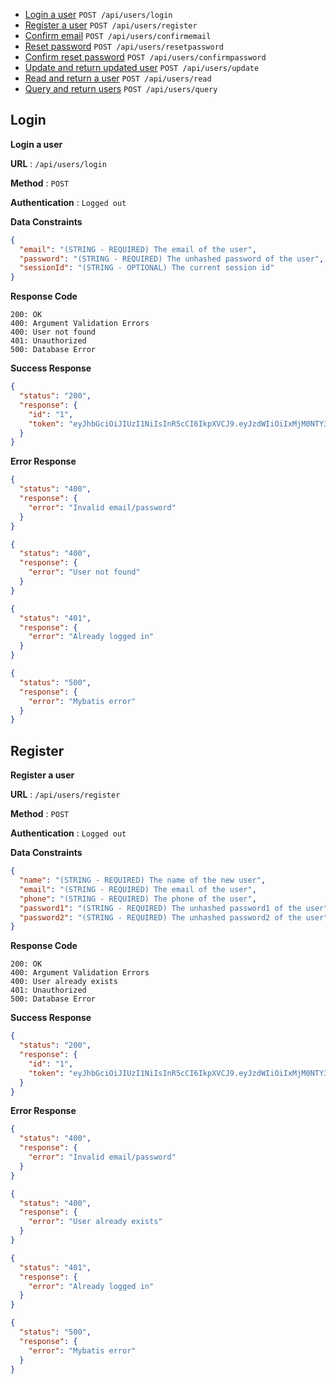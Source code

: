 - [Login a user](#login) `POST /api/users/login`
- [Register a user](#register) `POST /api/users/register`
- [Confirm email](#confirmemail) `POST /api/users/confirmemail`
- [Reset password](#resetpassword) `POST /api/users/resetpassword`
- [Confirm reset password](#confirmpassword) `POST /api/users/confirmpassword`
- [Update and return updated user](#update) `POST /api/users/update`
- [Read and return a user](#read) `POST /api/users/read`
- [Query and return users](#query) `POST /api/users/query`

<h2 id="login"> Login </h2>

**Login a user**

**URL** : `/api/users/login`

**Method** : `POST`

**Authentication** : `Logged out`

**Data Constraints**

```json
{
  "email": "(STRING - REQUIRED) The email of the user",
  "password": "(STRING - REQUIRED) The unhashed password of the user",
  "sessionId": "(STRING - OPTIONAL) The current session id"
}
```

**Response Code**

```
200: OK
400: Argument Validation Errors
400: User not found
401: Unauthorized
500: Database Error
```

**Success Response**

```json
{
  "status": "200",
  "response": {
    "id": "1",
    "token": "eyJhbGciOiJIUzI1NiIsInR5cCI6IkpXVCJ9.eyJzdWIiOiIxMjM0NTY3ODkwIiwibmFtZSI6IkpvaG4gRG9lIiwiaWF0IjoxNTE2MjM5MDIyfQ.SflKxwRJSMeKKF2QT4fwpMeJf36POk6yJV_adQssw5c"
  }
}
```

**Error Response**

```json
{
  "status": "400",
  "response": {
    "error": "Invalid email/password"
  }
}

{
  "status": "400",
  "response": {
    "error": "User not found"
  }
}

{
  "status": "401",
  "response": {
    "error": "Already logged in"
  }
}

{
  "status": "500",
  "response": {
    "error": "Mybatis error"
  }
}
```

<h2 id="register"> Register </h2>

**Register a user**

**URL** : `/api/users/register`

**Method** : `POST`

**Authentication** : `Logged out`

**Data Constraints**

```json
{
  "name": "(STRING - REQUIRED) The name of the new user",
  "email": "(STRING - REQUIRED) The email of the user",
  "phone": "(STRING - REQUIRED) The phone of the user",
  "password1": "(STRING - REQUIRED) The unhashed password1 of the user",
  "password2": "(STRING - REQUIRED) The unhashed password2 of the user"
}
```

**Response Code**

```
200: OK
400: Argument Validation Errors
400: User already exists
401: Unauthorized
500: Database Error
```

**Success Response**

```json
{
  "status": "200",
  "response": {
    "id": "1",
    "token": "eyJhbGciOiJIUzI1NiIsInR5cCI6IkpXVCJ9.eyJzdWIiOiIxMjM0NTY3ODkwIiwibmFtZSI6IkpvaG4gRG9lIiwiaWF0IjoxNTE2MjM5MDIyfQ.SflKxwRJSMeKKF2QT4fwpMeJf36POk6yJV_adQssw5c"
  }
}
```

**Error Response**

```json
{
  "status": "400",
  "response": {
    "error": "Invalid email/password"
  }
}

{
  "status": "400",
  "response": {
    "error": "User already exists"
  }
}

{
  "status": "401",
  "response": {
    "error": "Already logged in"
  }
}

{
  "status": "500",
  "response": {
    "error": "Mybatis error"
  }
}
```
